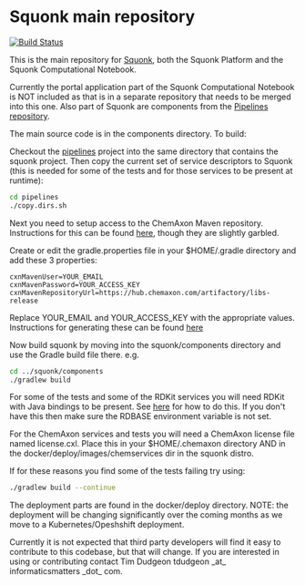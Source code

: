 # Squonk main repository

[![Build Status](https://travis-ci.org/InformaticsMatters/squonk.svg?branch=master)](https://travis-ci.org/InformaticsMatters/squonk)

This is the main repository for [Squonk](http://squonk.it), both the Squonk Platform and the 
Squonk Computational Notebook.

Currently the portal application part of the Squonk Computational Notebook is NOT included as that
is in a separate repository that needs to be merged into this one. Also part of Squonk are components
from the [Pipelines repository](/InformaticsMatters/pipelines).

The main source code is in the components directory. To build:

Checkout the [pipelines](https://github.com/InformaticsMatters/pipelines) project into the same directory that 
contains the squonk project. Then copy the current set of service descriptors to Squonk (this is needed for some of the tests and for those services to be present at runtime):

```sh
cd pipelines
./copy.dirs.sh
```

Next you need to setup access to the ChemAxon Maven repository. 
Instructions for this can be found [here](https://docs.chemaxon.com/display/docs/Public+Repository#PublicRepository-HowtoCongfigureYourProject),
though they are slightly garbled.

Create or edit the gradle.properties file in your $HOME/.gradle directory and add these 3 properties:
```
cxnMavenUser=YOUR_EMAIL
cxnMavenPassword=YOUR_ACCESS_KEY
cxnMavenRepositoryUrl=https://hub.chemaxon.com/artifactory/libs-release
```
Replace YOUR_EMAIL and YOUR_ACCESS_KEY with the appropriate values.
Instructions for generating these can be found 
[here](https://docs.chemaxon.com/display/docs/Public+Repository#PublicRepository-HowtoCongfigureYourProject)

Now build squonk by moving into the squonk/components directory and use the 
Gradle build file there. e.g.

```sh
cd ../squonk/components
./gradlew build
```

For some of the tests and some of the RDKit services you will need RDKit with Java bindings to be present. 
See [here](http://rdkit.org/docs/Install.html#building-from-source) for how to do this.
If you don't have this then make sure the RDBASE environment variable is not set.

For the ChemAxon services and tests you will need a ChemAxon license file named license.cxl.
Place this in your $HOME/.chemaxon directory AND in the docker/deploy/images/chemservices dir in the squonk distro.

If for these reasons you find some of the tests failing try using:

```sh
./gradlew build --continue
```

The deployment parts are found in the docker/deploy directory. NOTE: the deployment will be changing
significantly over the coming months as we move to a Kubernetes/Opeshshift deployment.

Currently it is not expected that third party developers will find it easy to contribute to this codebase,
but that will change. If you are interested in using or contributing contact 
Tim Dudgeon tdudgeon \_at\_ informaticsmatters \_dot\_ com.
